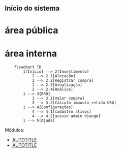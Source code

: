 ## Início do sistema

# área pública

# área interna

```mermaid
    flowchart TD
        1[Início] --> 2(Investimento)
            2 --> 2.1[Alocação]
            2 --> 2.2[Registrar compra]
            2 --> 2.3[Atualização]
            2 --> 2.4[Análise]
        1 --> 3{BRD}
            3 --> 3.1[Valor compra]
            3 --> 3.2[Cálculo imposto retido USA]
        1 --> 4[Configurações]
            4 --> 4.1[cadastro ativos]
            4 --> 4.2[acesso admin django]
        1 --> 5[Ajuda]
```

Módulos:
* [AUTOTITLE](/docs/modulo_atualizacao.md)
* [AUTOTITLE](/docs/modulo_operacoes.md)